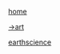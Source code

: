 <ul><a href='https://kylepollina.github.io/'>home</a></ul>
<ul><a href='https://kylepollina.github.io/art'>->art</a></ul>
<ul><a href='https://kylepollina.github.io/earthscience'>earthscience</ul>
